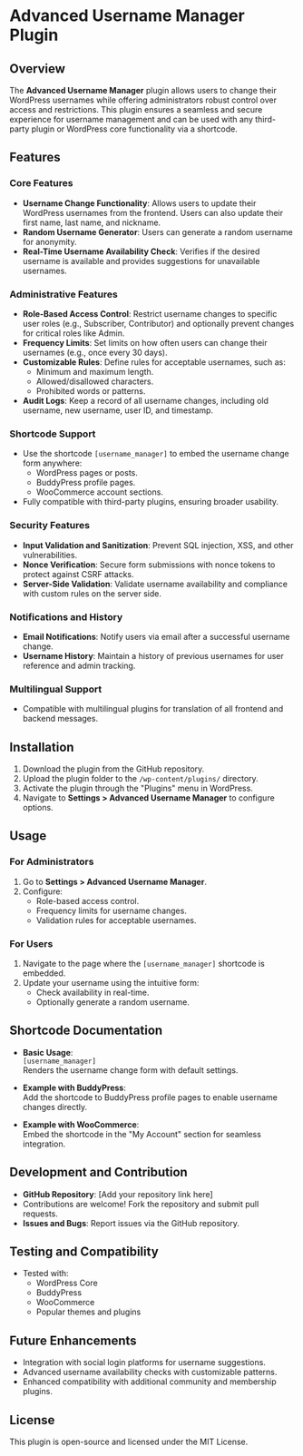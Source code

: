 # Advanced Username Manager Plugin

## Overview
The **Advanced Username Manager** plugin allows users to change their WordPress usernames while offering administrators robust control over access and restrictions. This plugin ensures a seamless and secure experience for username management and can be used with any third-party plugin or WordPress core functionality via a shortcode.

## Features

### Core Features
- **Username Change Functionality**: Allows users to update their WordPress usernames from the frontend. Users can also update their first name, last name, and nickname.
- **Random Username Generator**: Users can generate a random username for anonymity.
- **Real-Time Username Availability Check**: Verifies if the desired username is available and provides suggestions for unavailable usernames.

### Administrative Features
- **Role-Based Access Control**: Restrict username changes to specific user roles (e.g., Subscriber, Contributor) and optionally prevent changes for critical roles like Admin.
- **Frequency Limits**: Set limits on how often users can change their usernames (e.g., once every 30 days).
- **Customizable Rules**: Define rules for acceptable usernames, such as:
  - Minimum and maximum length.
  - Allowed/disallowed characters.
  - Prohibited words or patterns.
- **Audit Logs**: Keep a record of all username changes, including old username, new username, user ID, and timestamp.

### Shortcode Support
- Use the shortcode `[username_manager]` to embed the username change form anywhere:
  - WordPress pages or posts.
  - BuddyPress profile pages.
  - WooCommerce account sections.
- Fully compatible with third-party plugins, ensuring broader usability.

### Security Features
- **Input Validation and Sanitization**: Prevent SQL injection, XSS, and other vulnerabilities.
- **Nonce Verification**: Secure form submissions with nonce tokens to protect against CSRF attacks.
- **Server-Side Validation**: Validate username availability and compliance with custom rules on the server side.

### Notifications and History
- **Email Notifications**: Notify users via email after a successful username change.
- **Username History**: Maintain a history of previous usernames for user reference and admin tracking.

### Multilingual Support
- Compatible with multilingual plugins for translation of all frontend and backend messages.

## Installation
1. Download the plugin from the GitHub repository.
2. Upload the plugin folder to the `/wp-content/plugins/` directory.
3. Activate the plugin through the "Plugins" menu in WordPress.
4. Navigate to **Settings > Advanced Username Manager** to configure options.

## Usage

### For Administrators
1. Go to **Settings > Advanced Username Manager**.
2. Configure:
   - Role-based access control.
   - Frequency limits for username changes.
   - Validation rules for acceptable usernames.

### For Users
1. Navigate to the page where the `[username_manager]` shortcode is embedded.
2. Update your username using the intuitive form:
   - Check availability in real-time.
   - Optionally generate a random username.

## Shortcode Documentation
- **Basic Usage**:  
  `[username_manager]`  
  Renders the username change form with default settings.

- **Example with BuddyPress**:  
  Add the shortcode to BuddyPress profile pages to enable username changes directly.

- **Example with WooCommerce**:  
  Embed the shortcode in the "My Account" section for seamless integration.

## Development and Contribution
- **GitHub Repository**: [Add your repository link here]  
- Contributions are welcome! Fork the repository and submit pull requests.  
- **Issues and Bugs**: Report issues via the GitHub repository.

## Testing and Compatibility
- Tested with:
  - WordPress Core
  - BuddyPress
  - WooCommerce
  - Popular themes and plugins

## Future Enhancements
- Integration with social login platforms for username suggestions.
- Advanced username availability checks with customizable patterns.
- Enhanced compatibility with additional community and membership plugins.

## License
This plugin is open-source and licensed under the MIT License.
